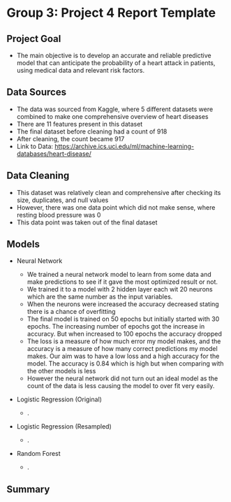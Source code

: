 # Group 3: Project 4 Report Template

## Project Goal

* The main objective is to develop an accurate and reliable predictive model that can anticipate the probability of a heart attack in patients, using medical data and relevant risk factors.
  
## Data Sources
* The data was sourced from Kaggle, where 5 different datasets were combined to make one comprehensive overview of heart diseases
* There are 11 features present in this dataset
* The final dataset before cleaning had a count of 918
* After cleaning, the count became 917
* Link to Data: https://archive.ics.uci.edu/ml/machine-learning-databases/heart-disease/ 

## Data Cleaning
* This dataset was relatively clean and comprehensive after checking its size, duplicates, and null values
* However, there was one data point which did not make sense, where resting blood pressure was 0
* This data point was taken out of the final dataset


## Models
* Neural Network
  * We trained a neural network model to learn from some data and make predictions to see if it gave the most optimized result or not.
  * We trained it to a model with 2 hidden layer each wit 20 neurons which are the same number as the input variables.
  * When the neurons were increased the accuracy decreased stating there is a chance of overfitting
  * The final model is trained on 50 epochs but initially started with 30 epochs. The increasing number of epochs got the increase in accuracy. But when increased to 100 epochs the accuracy dropped
  * The loss is a measure of how much error my model makes, and the accuracy is a measure of how many correct predictions my model makes. Our aim was to have a low loss and a high accuracy for the model. The accuracy is 0.84 which is high but when comparing with the other models is less
  * However the neural network did not turn out an ideal model as the count of the data is less causing the model to over fit very easily.


* Logistic Regression (Original)
  * .



* Logistic Regression (Resampled)
  * .


* Random Forest
  * .


## Summary


